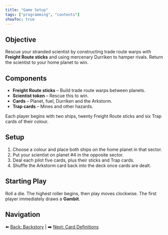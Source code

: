 ```yaml
---
title: "Game Setup"
tags: ["programming", "contents"]
showToc: true
---
```


## Objective

Rescue your stranded scientist by constructing trade route warps with **Freight Route sticks** and using mercenary Durriken to hamper rivals. Return the scientist to your home planet to win.

## Components

- **Freight Route sticks** – Build trade route warps between planets.
- **Scientist token** – Rescue this to win.
- **Cards** – Planet, fuel, Durriken and the Arkstorm.
- **Trap cards** – Mines and other hazards.

Each player begins with two ships, twenty Freight Route sticks and six Trap cards of their colour.

## Setup

1. Choose a colour and place both ships on the home planet in that sector.
2. Put your scientist on planet #4 in the opposite sector.
3. Deal each pilot five cards, plus their sticks and Trap cards.
4. Shuffle the Arkstorm card back into the deck once cards are dealt.

## Starting Play

Roll a die. The highest roller begins, then play moves clockwise. The first player immediately draws a **Gambit**.

## Navigation

⬅️ [Back: Backstory](./backstory) | ➡️ [Next: Card Definitions](./card_definitions)
